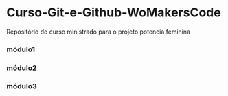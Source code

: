 # Curso-Git-e-Github-WoMakersCode
Repositório do curso ministrado para o projeto potencia feminina


### módulo1
### módulo2
### módulo3


